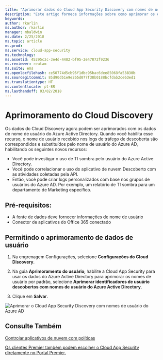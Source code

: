 ```yaml
---
title: "Aprimorar dados do Cloud App Security Discovery com nomes de usuário do Azure AD | Microsoft Docs"
description: "Este artigo fornece informações sobre como aprimorar os dados do Cloud App Security Discovery com nomes de usuário do Azure AD."
keywords: 
author: rkarlin
ms.author: rkarlin
manager: mbaldwin
ms.date: 2/25/2018
ms.topic: article
ms.prod: 
ms.service: cloud-app-security
ms.technology: 
ms.assetid: 45295c2c-3e4d-4482-bf95-2e47072f9236
ms.reviewer: reutam
ms.suite: ems
ms.openlocfilehash: ce50774d5cb95f1dbc95bac6dee85068fa53830b
ms.sourcegitcommit: 85d90d51e9e265d077f38b0188bcfdab2ce63ed1
ms.translationtype: HT
ms.contentlocale: pt-BR
ms.lasthandoff: 03/02/2018
---
```

# <a name="cloud-discovery-enrichment"></a>Aprimoramento do Cloud Discovery

Os dados do Cloud Discovery agora podem ser aprimorados com os dados de nome de usuário do Azure Active Directory. Quando você habilita esse recurso, o nome de usuário recebido nos logs de tráfego de descoberta são correspondidos e substituídos pelo nome de usuário do Azure AD, habilitando os seguintes novos recursos:
-   Você pode investigar o uso de TI sombra pelo usuário do Azure Active Directory.
-   Você pode correlacionar o uso do aplicativo de nuvem Descoberto com as atividades coletadas pela API.
-   Então, você pode criar logs personalizados com base nos grupos de usuários do Azure AD. Por exemplo, um relatório de TI sombra para um departamento de Marketing específico.


## <a name="prerequisites"></a>Pré-requisitos:
- A fonte de dados deve fornecer informações de nome de usuário
- Conector de aplicativos do Office 365 conectado

## <a name="enabling-user-data-enrichment"></a>Permitindo o aprimoramento de dados de usuário 
    
1. Na engrenagem Configurações, selecione **Configurações do Cloud Discovery**.
     
2. Na guia **Aprimoramento do usuário**, habilite a Cloud App Security para usar os dados do Azure Active Directory para aprimorar os nomes de usuário por padrão, selecione **Aprimorar identificadores de usuário descobertos com nomes de usuário do Azure Active Directory**.

3. Clique em **Salvar**.
 
![Aprimorar o Cloud App Security Discovery com nomes de usuário do Azure AD](./media/discovery-enrichment.png)
  

  
      
## <a name="see-also"></a>Consulte Também  
[Controlar aplicativos de nuvem com políticas](control-cloud-apps-with-policies.md)   

[Os clientes Premier também podem escolher o Cloud App Security diretamente no Portal Premier.](https://premier.microsoft.com/)  
    
      
  